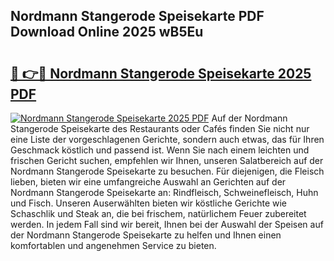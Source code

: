 ## Nordmann Stangerode Speisekarte PDF Download Online 2025 wB5Eu

# <h2><a href="http://gcb31qu.nevu.top/?p=Nordmann+Stangerode+Speisekarte">🔗 👉🔴 Nordmann Stangerode Speisekarte 2025 PDF</a></h2>

[![Nordmann Stangerode Speisekarte 2025 PDF](https://i.imgur.com/dBaPXMq.png)](http://gcb31qu.nevu.top/?p=Nordmann+Stangerode+Speisekarte)
Auf der Nordmann Stangerode Speisekarte des Restaurants oder Cafés finden Sie nicht nur eine Liste der vorgeschlagenen Gerichte, sondern auch etwas, das für Ihren Geschmack köstlich und passend ist. Wenn Sie nach einem leichten und frischen Gericht suchen, empfehlen wir Ihnen, unseren Salatbereich auf der Nordmann Stangerode Speisekarte zu besuchen. Für diejenigen, die Fleisch lieben, bieten wir eine umfangreiche Auswahl an Gerichten auf der Nordmann Stangerode Speisekarte an: Rindfleisch, Schweinefleisch, Huhn und Fisch. Unseren Auserwählten bieten wir köstliche Gerichte wie Schaschlik und Steak an, die bei frischem, natürlichem Feuer zubereitet werden. In jedem Fall sind wir bereit, Ihnen bei der Auswahl der Speisen auf der Nordmann Stangerode Speisekarte zu helfen und Ihnen einen komfortablen und angenehmen Service zu bieten.
